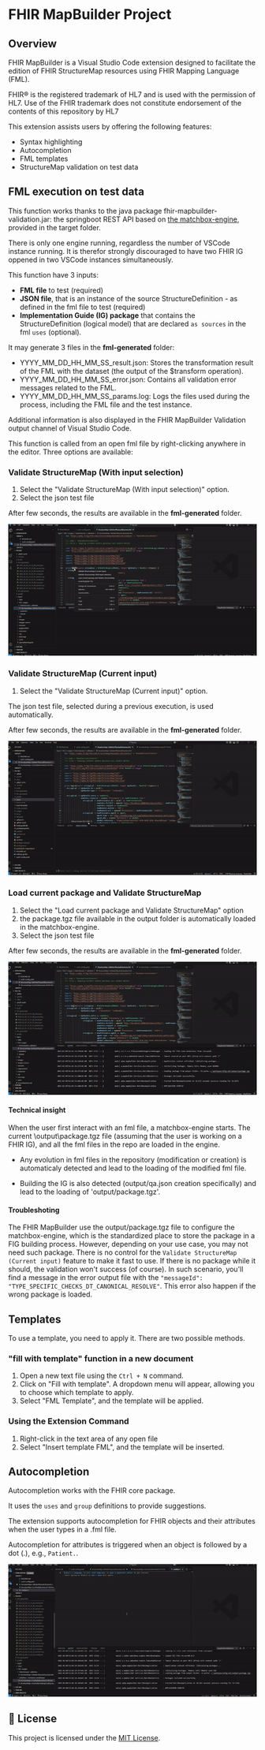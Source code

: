 # FHIR MapBuilder Project

## Overview
FHIR MapBuilder is a Visual Studio Code extension designed to facilitate the edition of FHIR StructureMap resources
using FHIR Mapping Language (FML).

FHIR® is the registered trademark of HL7 and is used with the permission of HL7.
Use of the FHIR trademark does not constitute endorsement of the contents of this repository by HL7

This extension assists users by offering the following features:
- Syntax highlighting
- Autocompletion
- FML templates
- StructureMap validation on test data

## FML execution on test data
This function works thanks to the java package fhir-mapbuilder-validation.jar: the springboot REST API based on
[the matchbox-engine](https://github.com/ahdis/matchbox), provided in the target folder.

There is only one engine running, regardless the number of VSCode instance running. It is therefor strongly discouraged to have two FHIR IG oppened in two VSCode instances simultaneously.

This function have 3 inputs:
- **FML file** to test (required)
- **JSON file**, that is an instance of the source StructureDefinition - as defined in the fml file to test (required)
- **Implementation Guide (IG) package** that contains the StructureDefinition (logical model) that are declared `as sources` in the fml `uses` (optional).

It may generate 3 files in the **fml-generated** folder:
- YYYY_MM_DD_HH_MM_SS_result.json: Stores the transformation result of the FML with the dataset (the output of the $transform operation).
- YYYY_MM_DD_HH_MM_SS_error.json: Contains all validation error messages related to the FML.
- YYYY_MM_DD_HH_MM_SS_params.log: Logs the files used during the process, including the FML file and the test instance.

Additional information is also displayed in the FHIR MapBuilder Validation output channel of Visual Studio Code.

This function is called from an open fml file by right-clicking anywhere in the editor. Three options are available:

### Validate StructureMap (With input selection)

1. Select the "Validate StructureMap (With input selection)" option.
2. Select the json test file

After few seconds, the results are available in the **fml-generated** folder.

![Validate StructureMap](https://raw.githubusercontent.com/aphp/fhir-mapbuilder/refs/heads/main/vscode-extension/ext-images/validation-with-selection.gif)

### Validate StructureMap (Current input)

1. Select the "Validate StructureMap (Current input)" option.

The json test file, selected during a previous execution, is used automatically.

After few seconds, the results are available in the **fml-generated** folder.

![Validate StructureMap](https://raw.githubusercontent.com/aphp/fhir-mapbuilder/refs/heads/main/vscode-extension/ext-images/validation.gif)

### Load current package and Validate StructureMap

1. Select the "Load current package and Validate StructureMap" option
2. the package.tgz file available in the output folder is automatically loaded in the matchbox-engine.
3. Select the json test file

After few seconds, the results are available in the **fml-generated** folder.

![Validate StructureMap](https://raw.githubusercontent.com/aphp/fhir-mapbuilder/refs/heads/main/vscode-extension/ext-images/load-engine.gif)

#### Technical insight

When the user first interact with an fml file, a matchbox-engine starts.
The current \output\package.tgz file (assuming that the user is working on a FHIR IG), and all the fml files in the repo are loaded in the engine.

* Any evolution in fml files in the repository (modification or creation) is automaticaly detected and lead to the loading of the modified fml file.

* Building the IG is also detected (output/qa.json creation specifically) and lead to the loading of 'output/package.tgz'.

#### Troubleshoting
The FHIR MapBuilder use the output/package.tgz file to configure the matchbox-engine, which is the standardized place to
store the package in a FIG building process. However, depending on your use case, you may not need such package.
There is no control for the `Validate StructureMap (Current input)` feature to make it fast to use. If there is no
package while it should, the validation won't success (of course). In such scenario, you'll find a message in the error
output file with the `"messageId": "TYPE_SPECIFIC_CHECKS_DT_CANONICAL_RESOLVE"`. This error also happen if the wrong
package is loaded.

## Templates

To use a template, you need to apply it. There are two possible methods.

### "fill with template" function in a new document

1. Open a new text file using the ```Ctrl + N``` command.
2. Click on "Fill with template". A dropdown menu will appear, allowing you to choose which template to apply.
3. Select "FML Template", and the template will be applied.

### Using the Extension Command

1. Right-click in the text area of any open file
2. Select "Insert template FML", and the template will be inserted.

## Autocompletion

Autocompletion works with the FHIR core package.

It uses the `uses` and `group` definitions to provide suggestions.

The extension supports autocompletion for FHIR objects and their attributes when the user types in a .fml file.

Autocompletion for attributes is triggered when an object is followed by a dot (.), e.g., `Patient.`.


![Autocomplete](https://raw.githubusercontent.com/aphp/fhir-mapbuilder/refs/heads/main/vscode-extension/ext-images/autocomplete-part1.gif)

## 📜 License

This project is licensed under the [MIT License](LICENSE.md).
